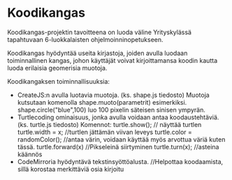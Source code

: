 # Koodikangas
Koodikangas-projektin tavoitteena on luoda väline Yrityskylässä tapahtuvaan 6-luokkalaisten ohjelmoinninopetukseen.

Koodikangas hyödyntää useita kirjastoja, joiden avulla luodaan toiminnallinen kangas, johon käyttäjät voivat kirjoittamansa koodin kautta luoda erilaisia geomerisia muotoja.

Koodikangaksen toiminnallisuuksia:
  - CreateJS:n avulla luotavia muotoja.
    (ks. shape.js tiedosto) Muotoja kutsutaan komenolla shape.muoto(parametrit)
    esimerkiksi. shape.circle("blue",100) luo 100 pixelin säteisen sinisen ympyrän.
  - Turtlecoding ominaisuus, jonka avulla voidaan antaa koodaustehtäviä.
    (ks. turtle.js tiedosto) 
    Komennot:
    turtle.show(); // näyttää turtlen
    turtle.width = x; //turtlen jättämän viivan leveys
    turtle.color = randomColor(); //antaa värin, voidaan käyttää myös arvottua väriä kuten tässä.
	  turtle.forward(x) //Pikseleinä siirtyminen
    turtle.turn(x); //asteina käännös 
  - CodeMirroria hyödyntävä tekstinsyöttöalusta. //Helpottaa koodaamista, sillä korostaa merkittäviä osia kirjoitu
